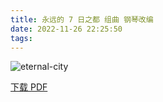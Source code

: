 ```yaml
---
title: 永远的 7 日之都 组曲 钢琴改编
date: 2022-11-26 22:25:50
tags:
---
```


![eternal-city](https://cdn.jsdelivr.net/gh/AnotiaWang/animenz@source/img/eternal-city.png)

[下载 PDF](https://cdn.jsdelivr.net/gh/AnotiaWang/animenz@source/sheets/eternal-city.pdf)
